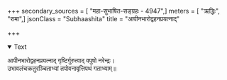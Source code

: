 +++
secondary_sources = [ "महा-सुभाषित-सङ्ग्रहः - 4947",]
meters = [ "ऋद्धिः", "रामा",]
jsonClass = "Subhaashita"
title = "आपीनभारोद्वहनप्रयत्नाद्"

+++

<details open><summary>Text</summary>

आपीनभारोद्वहनप्रयत्नाद् गृष्टिर्गुरुत्वाद् वपुषो नरेन्द्रः।  
उभावलंचक्रतुरञ्चिताभ्यां तपोवनावृत्तिपथं गताभ्याम्॥
</details>
